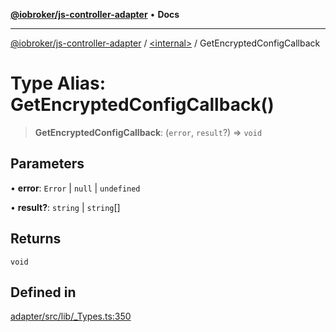[**@iobroker/js-controller-adapter**](../../README.md) • **Docs**

***

[@iobroker/js-controller-adapter](../../globals.md) / [\<internal\>](../README.md) / GetEncryptedConfigCallback

# Type Alias: GetEncryptedConfigCallback()

> **GetEncryptedConfigCallback**: (`error`, `result`?) => `void`

## Parameters

• **error**: `Error` \| `null` \| `undefined`

• **result?**: `string` \| `string`[]

## Returns

`void`

## Defined in

[adapter/src/lib/\_Types.ts:350](https://github.com/ioBroker/ioBroker.js-controller/blob/5cf8c0f8f818a3bd00a8d0bf4c2516676b695603/packages/adapter/src/lib/_Types.ts#L350)
